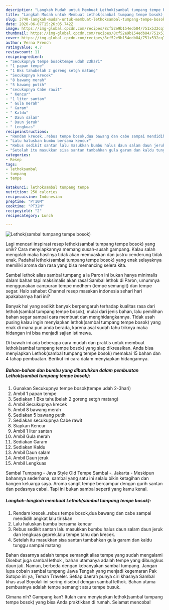 ```yaml
---
description: "Langkah Mudah untuk Membuat Lethok(sambal tumpang tempe bosok), Sempurna"
title: "Langkah Mudah untuk Membuat Lethok(sambal tumpang tempe bosok), Sempurna"
slug: 3740-langkah-mudah-untuk-membuat-lethoksambal-tumpang-tempe-bosok-sempurna
date: 2020-06-07T15:26:05.742Z
image: https://img-global.cpcdn.com/recipes/8cf52e9b154edb84/751x532cq70/lethoksambal-tumpang-tempe-bosok-foto-resep-utama.jpg
thumbnail: https://img-global.cpcdn.com/recipes/8cf52e9b154edb84/751x532cq70/lethoksambal-tumpang-tempe-bosok-foto-resep-utama.jpg
cover: https://img-global.cpcdn.com/recipes/8cf52e9b154edb84/751x532cq70/lethoksambal-tumpang-tempe-bosok-foto-resep-utama.jpg
author: Verna French
ratingvalue: 4.7
reviewcount: 11
recipeingredient:
- "Secukupnya tempe bosoktempe udah 23hari"
- "1 papan tempe"
- "1 Bks tahubelah 2 goreng setgh matang"
- "Secukupnya krecek"
- "8 bawang merah"
- "5 bawang putih"
- "secukupnya Cabe rawit"
- " Kencur"
- "1 liter santan"
- " Gula merah"
- " Garam"
- " Kaldu"
- " Daun salam"
- " Daun jeruk"
- " Lengkuas"
recipeinstructions:
- "Rendam krecek..rebus tempe bosok,dua bawang dan cabe sampai mendidih angkat lalu tiriskan"
- "Lalu haluskan bumbu bersama kencur"
- "Rebus sedikit santan lalu masukkan bumbu halus daun salam daun jeruk dan lengkuas geprek.lalu tempe.tahu dan krecek."
- "Setelah itu masukkan sisa santan tambahkan gula garam dan kaldu tunggu sampai matang"
categories:
- Resep
tags:
- lethoksambal
- tumpang
- tempe

katakunci: lethoksambal tumpang tempe 
nutrition: 250 calories
recipecuisine: Indonesian
preptime: "PT10M"
cooktime: "PT32M"
recipeyield: "2"
recipecategory: Lunch

---
```



![Lethok(sambal tumpang tempe bosok)](https://img-global.cpcdn.com/recipes/8cf52e9b154edb84/751x532cq70/lethoksambal-tumpang-tempe-bosok-foto-resep-utama.jpg)

Lagi mencari inspirasi resep lethok(sambal tumpang tempe bosok) yang unik? Cara menyiapkannya memang susah-susah gampang. Kalau salah mengolah maka hasilnya tidak akan memuaskan dan justru cenderung tidak enak. Padahal lethok(sambal tumpang tempe bosok) yang enak selayaknya memiliki aroma dan rasa yang bisa memancing selera kita.

Sambal lethok alias sambal tumpang a la Paron ini bukan hanya minimalis dalam bahan tapi maksimalis akan rasa! Sambal lethok di Paron, umumnya menggunakan campuran tempe medhem (tempe semangit) dan tempe segar. Halo sahabat Channel resep masakan indonesia sehari hari apakabarnya hari ini?

Banyak hal yang sedikit banyak berpengaruh terhadap kualitas rasa dari lethok(sambal tumpang tempe bosok), mulai dari jenis bahan, lalu pemilihan bahan segar sampai cara membuat dan menghidangkannya. Tidak usah pusing kalau ingin menyiapkan lethok(sambal tumpang tempe bosok) yang enak di mana pun anda berada, karena asal sudah tahu triknya maka hidangan ini bisa menjadi sajian istimewa.


Di bawah ini ada beberapa cara mudah dan praktis untuk membuat lethok(sambal tumpang tempe bosok) yang siap dikreasikan. Anda bisa menyiapkan Lethok(sambal tumpang tempe bosok) memakai 15 bahan dan 4 tahap pembuatan. Berikut ini cara dalam menyiapkan hidangannya.

<!--inarticleads1-->

##### Bahan-bahan dan bumbu yang dibutuhkan dalam pembuatan Lethok(sambal tumpang tempe bosok):

1. Gunakan Secukupnya tempe bosok(tempe udah 2-3hari)
1. Ambil 1 papan tempe
1. Sediakan 1 Bks tahu(belah 2 goreng setgh matang)
1. Ambil Secukupnya krecek
1. Ambil 8 bawang merah
1. Sediakan 5 bawang putih
1. Sediakan secukupnya Cabe rawit
1. Siapkan  Kencur
1. Ambil 1 liter santan
1. Ambil  Gula merah
1. Sediakan  Garam
1. Sediakan  Kaldu
1. Ambil  Daun salam
1. Ambil  Daun jeruk
1. Ambil  Lengkuas


Sambal Tumpang - Java Style Old Tempe Sambal -. Jakarta - Meskipun bahannya sederhana, sambal yang satu ini selalu bikin ketagihan dan kangen keluarga saya. Aroma sangit tempe bercampur dengan gurih santan dan pedasnya cabai. Tapi ini bukan sambal seperti yang kamu kenal. 

<!--inarticleads2-->

##### Langkah-langkah membuat Lethok(sambal tumpang tempe bosok):

1. Rendam krecek..rebus tempe bosok,dua bawang dan cabe sampai mendidih angkat lalu tiriskan
1. Lalu haluskan bumbu bersama kencur
1. Rebus sedikit santan lalu masukkan bumbu halus daun salam daun jeruk dan lengkuas geprek.lalu tempe.tahu dan krecek.
1. Setelah itu masukkan sisa santan tambahkan gula garam dan kaldu tunggu sampai matang


Bahan dasarnya adalah tempe semangit alias tempe yang sudah mengalami Disebut juga sambal lethok , bahan utamanya adalah tempe yang dibungkus daun jati. Namun, berbeda dengan kebanyakan sambal tumpang. Jangan lupa cobain sambal tumpang Jawa Tengah yang menjadi kegemaran Pak Sutopo ini ya, Teman Traveler. Setiap daerah punya ciri khasnya Sambal khas asal Boyolali ini sering disebut dengan sambal lethok. Bahan utama pembuatnya adalah tempe semangit atau tempe busuk. 

Gimana nih? Gampang kan? Itulah cara menyiapkan lethok(sambal tumpang tempe bosok) yang bisa Anda praktikkan di rumah. Selamat mencoba!
